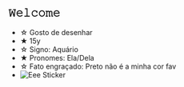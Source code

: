 ## 𝚆𝚎𝚕𝚌𝚘𝚖𝚎 

 - ☆ Gosto de desenhar
 - ★ 15y
 - ☆ Signo: Aquário
 - ★ Pronomes: Ela/Dela
 - ☆ Fato engraçado: Preto não é a minha cor fav
 - ![Eee Sticker](https://media.tenor.com/oIJh0gHT1IQAAAAd/eee-sticker.gif)







   
